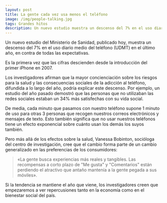 ```yaml
---
layout: post
title: La gente cada vez usa menos el teléfono
image: /img/people-talking.jpg
tags: Grandes hitos
description: Un nuevo estudio muestra un descenso del 7% en el uso diario.
---
```


Un nuevo estudio del Ministerio de Sanidad, publicado hoy, muestra un descenso del 7% en el uso diario medio del teléfono (UDMT) en el último año, en contra de todas las expectativas.

Es la primera vez que las cifras descienden desde la introducción del primer iPhone en 2007.

Los investigadores afirman que la mayor concienciación sobre los riesgos para la salud y las consecuencias sociales de la adicción al teléfono, difundida a lo largo del año, podría explicar este descenso. Por ejemplo, un estudio del año pasado demostró que las personas que no utilizaban las redes sociales estaban un 34% más satisfechas con su vida social.

De media, cada minuto que pasamos con nuestro teléfono supone 1 minuto de uso para otras 3 personas que recogen nuestros correos electrónicos y mensajes de texto. Esto también significa que no usar nuestros teléfonos tiene un efecto exponencial sobre cuánto usan los demás los suyos también.

Pero más allá de los efectos sobre la salud, Vanessa Bobinton, socióloga del centro de investigación, cree que el cambio forma parte de un cambio generalizado en las preferencias de los consumidores:

> «La gente busca experiencias más reales y tangibles. Las recompensas a corto plazo de "Me gusta" y "Comentarios" están perdiendo el atractivo que antaño mantenía a la gente pegada a sus móviles».

Si la tendencia se mantiene el año que viene, los investigadores creen que empezaremos a ver repercusiones tanto en la economía como en el bienestar social del país.

